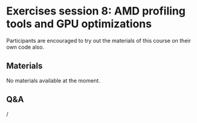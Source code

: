 # Exercises session 8: AMD profiling tools and GPU optimizations

Participants are encouraged to try out the materials of this course on their own code also.


## Materials

No materials available at the moment.


## Q&A

/
